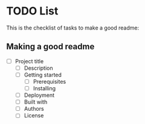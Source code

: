 # TODO List
This is the checklist of tasks to make a good readme:

## Making a good readme

- [ ] Project title
    - [ ] Description
    - [ ] Getting started
      - [ ] Prerequisites
      - [ ] Installing
    - [ ] Deployment
    - [ ] Built with
    - [ ] Authors
    - [ ] License